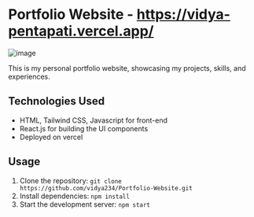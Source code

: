 # Portfolio Website - https://vidya-pentapati.vercel.app/
![image](https://github.com/vidya234/Portfolio-Website/assets/75490044/f1ad42e1-5bb9-4fa1-9011-cd9342db3564)


This is my personal portfolio website, showcasing my projects, skills, and experiences.


## Technologies Used

- HTML, Tailwind CSS, Javascript for front-end
- React.js for building the UI components
- Deployed on vercel

## Usage

1. Clone the repository: `git clone https://github.com/vidya234/Portfolio-Website.git`
2. Install dependencies: `npm install`
3. Start the development server: `npm start`


